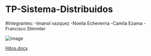 # TP-Sistema-Distribuidos

#Integrantes:
-Imanol vazquez
-Noelia Echeverria
-Camila Ezama
-Francisco Stimmler

![image](https://user-images.githubusercontent.com/43814714/194168528-cb370a9e-3581-4702-a596-eb1ad92c5249.png)


[Hitos.docx](https://github.com/Silverado42/TP-Sistema-Distribuidos/files/9719120/Hitos.docx)
